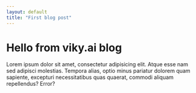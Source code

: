 ```yaml
---
layout: default
title: "First blog post"
---
```


# Hello from viky.ai blog

Lorem ipsum dolor sit amet, consectetur adipisicing elit. Atque esse nam sed adipisci molestias. Tempora alias, optio minus pariatur dolorem quam sapiente, excepturi necessitatibus quas quaerat, commodi aliquam repellendus? Error?
